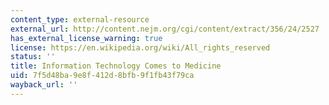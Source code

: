 ```yaml
---
content_type: external-resource
external_url: http://content.nejm.org/cgi/content/extract/356/24/2527
has_external_license_warning: true
license: https://en.wikipedia.org/wiki/All_rights_reserved
status: ''
title: Information Technology Comes to Medicine
uid: 7f5d48ba-9e8f-412d-8bfb-9f1fb43f79ca
wayback_url: ''
---
```

